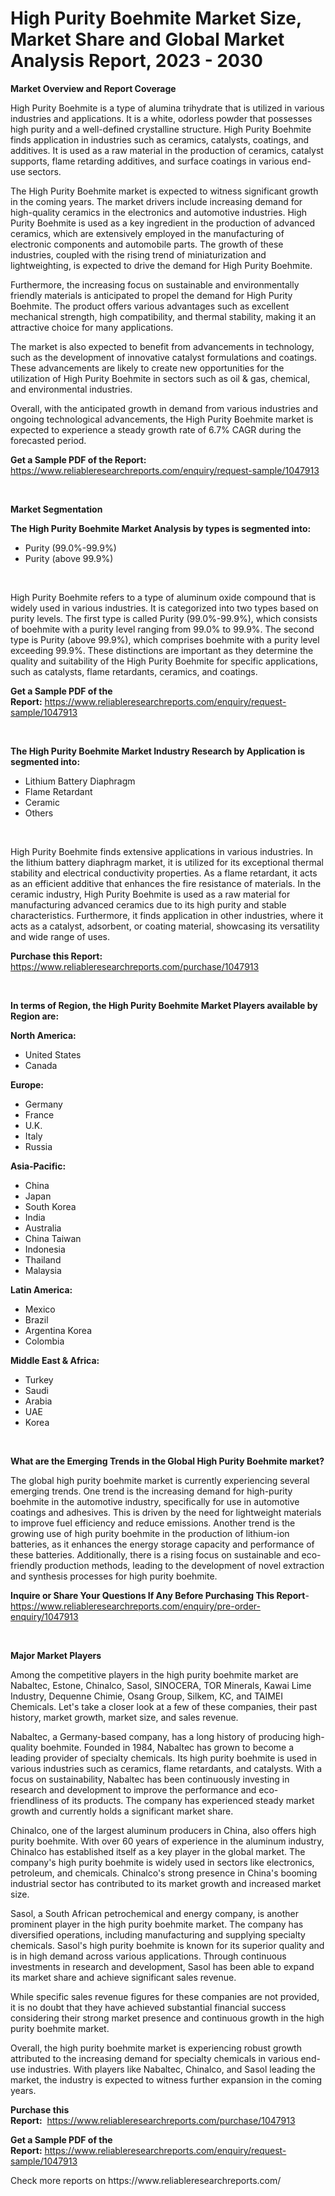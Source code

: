 <p><h1>High Purity Boehmite Market Size, Market Share and Global Market Analysis Report, 2023 - 2030</h1></p><p><strong>Market Overview and Report Coverage</strong></p>
<p><p>High Purity Boehmite is a type of alumina trihydrate that is utilized in various industries and applications. It is a white, odorless powder that possesses high purity and a well-defined crystalline structure. High Purity Boehmite finds application in industries such as ceramics, catalysts, coatings, and additives. It is used as a raw material in the production of ceramics, catalyst supports, flame retarding additives, and surface coatings in various end-use sectors.</p><p>The High Purity Boehmite market is expected to witness significant growth in the coming years. The market drivers include increasing demand for high-quality ceramics in the electronics and automotive industries. High Purity Boehmite is used as a key ingredient in the production of advanced ceramics, which are extensively employed in the manufacturing of electronic components and automobile parts. The growth of these industries, coupled with the rising trend of miniaturization and lightweighting, is expected to drive the demand for High Purity Boehmite.</p><p>Furthermore, the increasing focus on sustainable and environmentally friendly materials is anticipated to propel the demand for High Purity Boehmite. The product offers various advantages such as excellent mechanical strength, high compatibility, and thermal stability, making it an attractive choice for many applications.</p><p>The market is also expected to benefit from advancements in technology, such as the development of innovative catalyst formulations and coatings. These advancements are likely to create new opportunities for the utilization of High Purity Boehmite in sectors such as oil & gas, chemical, and environmental industries.</p><p>Overall, with the anticipated growth in demand from various industries and ongoing technological advancements, the High Purity Boehmite market is expected to experience a steady growth rate of 6.7% CAGR during the forecasted period.</p></p>
<p><strong>Get a Sample PDF of the Report:</strong> <a href="https://www.reliableresearchreports.com/enquiry/request-sample/1047913">https://www.reliableresearchreports.com/enquiry/request-sample/1047913</a></p>
<p>&nbsp;</p>
<p><strong>Market Segmentation</strong></p>
<p><strong>The High Purity Boehmite Market Analysis by types is segmented into:</strong></p>
<p><ul><li>Purity (99.0%-99.9%)</li><li>Purity (above 99.9%)</li></ul></p>
<p>&nbsp;</p>
<p><p>High Purity Boehmite refers to a type of aluminum oxide compound that is widely used in various industries. It is categorized into two types based on purity levels. The first type is called Purity (99.0%-99.9%), which consists of boehmite with a purity level ranging from 99.0% to 99.9%. The second type is Purity (above 99.9%), which comprises boehmite with a purity level exceeding 99.9%. These distinctions are important as they determine the quality and suitability of the High Purity Boehmite for specific applications, such as catalysts, flame retardants, ceramics, and coatings.</p></p>
<p><strong>Get a Sample PDF of the Report:</strong>&nbsp;<a href="https://www.reliableresearchreports.com/enquiry/request-sample/1047913">https://www.reliableresearchreports.com/enquiry/request-sample/1047913</a></p>
<p>&nbsp;</p>
<p><strong>The High Purity Boehmite Market Industry Research by Application is segmented into:</strong></p>
<p><ul><li>Lithium Battery Diaphragm</li><li>Flame Retardant</li><li>Ceramic</li><li>Others</li></ul></p>
<p>&nbsp;</p>
<p><p>High Purity Boehmite finds extensive applications in various industries. In the lithium battery diaphragm market, it is utilized for its exceptional thermal stability and electrical conductivity properties. As a flame retardant, it acts as an efficient additive that enhances the fire resistance of materials. In the ceramic industry, High Purity Boehmite is used as a raw material for manufacturing advanced ceramics due to its high purity and stable characteristics. Furthermore, it finds application in other industries, where it acts as a catalyst, adsorbent, or coating material, showcasing its versatility and wide range of uses.</p></p>
<p><strong>Purchase this Report:</strong>&nbsp; <a href="https://www.reliableresearchreports.com/purchase/1047913">https://www.reliableresearchreports.com/purchase/1047913</a></p>
<p>&nbsp;</p>
<p><strong>In terms of Region, the High Purity Boehmite Market Players available by Region are:</strong></p>
<p>
    <p> <strong> North America: </strong>
        <ul>
            <li>United States</li>
            <li>Canada</li>
        </ul>
        </p> 
    <p> <strong> Europe: </strong>
        <ul>
            <li>Germany</li>
            <li>France</li>
            <li>U.K.</li>
            <li>Italy</li>
            <li>Russia</li>
        </ul>
        </p> 
    <p> <strong> Asia-Pacific: </strong>
        <ul>
            <li>China</li>
            <li>Japan</li>
            <li>South Korea</li>
            <li>India</li>
            <li>Australia</li>
            <li>China Taiwan</li>
            <li>Indonesia</li>
            <li>Thailand</li>
            <li>Malaysia</li>
        </ul>
        </p> 
    <p> <strong> Latin America: </strong>
        <ul>
            <li>Mexico</li>
            <li>Brazil</li>
            <li>Argentina Korea</li>
            <li>Colombia</li>
        </ul>
        </p> 
    <p> <strong> Middle East & Africa: </strong>
        <ul>
            <li>Turkey</li>
            <li>Saudi</li>
            <li>Arabia</li>
            <li>UAE</li>
            <li>Korea</li>
        </ul>
    </p>
    </p>
<p>&nbsp;</p>
<p><strong>What are the Emerging Trends in the Global High Purity Boehmite market?</strong></p>
<p><p>The global high purity boehmite market is currently experiencing several emerging trends. One trend is the increasing demand for high-purity boehmite in the automotive industry, specifically for use in automotive coatings and adhesives. This is driven by the need for lightweight materials to improve fuel efficiency and reduce emissions. Another trend is the growing use of high purity boehmite in the production of lithium-ion batteries, as it enhances the energy storage capacity and performance of these batteries. Additionally, there is a rising focus on sustainable and eco-friendly production methods, leading to the development of novel extraction and synthesis processes for high purity boehmite.</p></p>
<p><strong>Inquire or Share Your Questions If Any Before Purchasing This Report</strong>- <a href="https://www.reliableresearchreports.com/enquiry/pre-order-enquiry/1047913">https://www.reliableresearchreports.com/enquiry/pre-order-enquiry/1047913</a></p>
<p>&nbsp;</p>
<p><strong>Major Market Players</strong></p>
<p><p>Among the competitive players in the high purity boehmite market are Nabaltec, Estone, Chinalco, Sasol, SINOCERA, TOR Minerals, Kawai Lime Industry, Dequenne Chimie, Osang Group, Silkem, KC, and TAIMEI Chemicals. Let's take a closer look at a few of these companies, their past history, market growth, market size, and sales revenue.</p><p>Nabaltec, a Germany-based company, has a long history of producing high-quality boehmite. Founded in 1984, Nabaltec has grown to become a leading provider of specialty chemicals. Its high purity boehmite is used in various industries such as ceramics, flame retardants, and catalysts. With a focus on sustainability, Nabaltec has been continuously investing in research and development to improve the performance and eco-friendliness of its products. The company has experienced steady market growth and currently holds a significant market share.</p><p>Chinalco, one of the largest aluminum producers in China, also offers high purity boehmite. With over 60 years of experience in the aluminum industry, Chinalco has established itself as a key player in the global market. The company's high purity boehmite is widely used in sectors like electronics, petroleum, and chemicals. Chinalco's strong presence in China's booming industrial sector has contributed to its market growth and increased market size.</p><p>Sasol, a South African petrochemical and energy company, is another prominent player in the high purity boehmite market. The company has diversified operations, including manufacturing and supplying specialty chemicals. Sasol's high purity boehmite is known for its superior quality and is in high demand across various applications. Through continuous investments in research and development, Sasol has been able to expand its market share and achieve significant sales revenue.</p><p>While specific sales revenue figures for these companies are not provided, it is no doubt that they have achieved substantial financial success considering their strong market presence and continuous growth in the high purity boehmite market.</p><p>Overall, the high purity boehmite market is experiencing robust growth attributed to the increasing demand for specialty chemicals in various end-use industries. With players like Nabaltec, Chinalco, and Sasol leading the market, the industry is expected to witness further expansion in the coming years.</p></p>
<p><strong>Purchase this Report:</strong>&nbsp;&nbsp;<a href="https://www.reliableresearchreports.com/purchase/1047913">https://www.reliableresearchreports.com/purchase/1047913</a></p>
<p></p>
<p><strong>Get a Sample PDF of the Report:</strong>&nbsp;<a href="https://www.reliableresearchreports.com/enquiry/request-sample/1047913">https://www.reliableresearchreports.com/enquiry/request-sample/1047913</a></p>
<p>Check more reports on https://www.reliableresearchreports.com/</p>